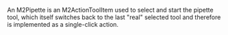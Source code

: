 An M2Pipette is an M2ActionToolItem used to select and start the pipette tool, which itself switches back to the last "real" selected tool and therefore is implemented as a single-click action.
